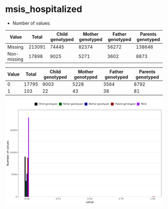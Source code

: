 # msis_hospitalized
- Number of values:

| Value | Total | Child genotyped | Mother genotyped | Father genotyped | Parents genotyped |
| ----- | ----- | --------------- | ---------------- | ---------------- |---------------- |
| Missing | 213091 | 74445 | 82374 | 56272 | 138646 |
| Non-missing | 17898 | 9025 | 5271 | 3602 | 8873 |

| Value | Total | Child genotyped | Mother genotyped | Father genotyped | Parents genotyped |
| ----- | ----- | --------------- | ---------------- | ---------------- |---------------- |
| 0 | 17795 | 9003 | 5228 | 3564 | 8792 |
| 1 | 103 | 22 | 43 | 38 | 81 |



![](msis_hospitalized_n.png)



